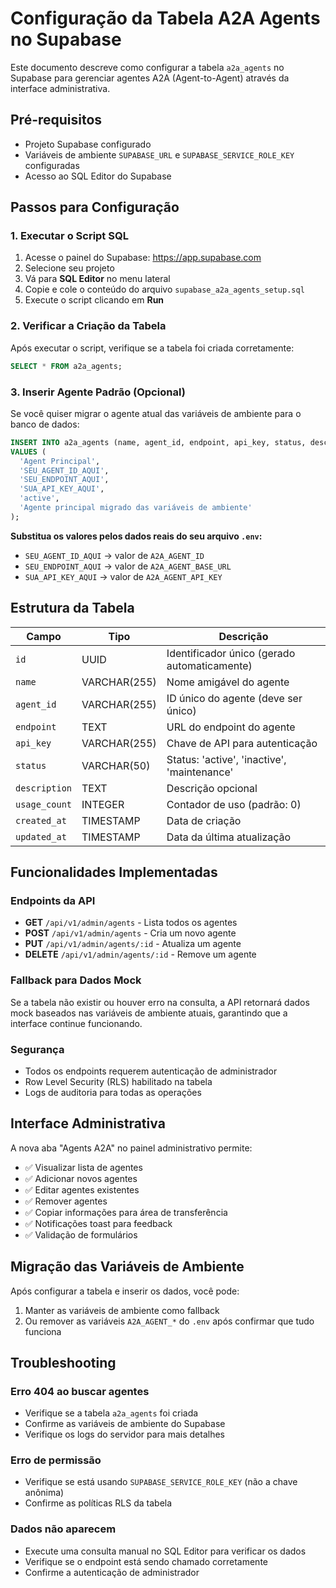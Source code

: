 # Configuração da Tabela A2A Agents no Supabase

Este documento descreve como configurar a tabela `a2a_agents` no Supabase para gerenciar agentes A2A (Agent-to-Agent) através da interface administrativa.

## Pré-requisitos

- Projeto Supabase configurado
- Variáveis de ambiente `SUPABASE_URL` e `SUPABASE_SERVICE_ROLE_KEY` configuradas
- Acesso ao SQL Editor do Supabase

## Passos para Configuração

### 1. Executar o Script SQL

1. Acesse o painel do Supabase: https://app.supabase.com
2. Selecione seu projeto
3. Vá para **SQL Editor** no menu lateral
4. Copie e cole o conteúdo do arquivo `supabase_a2a_agents_setup.sql`
5. Execute o script clicando em **Run**

### 2. Verificar a Criação da Tabela

Após executar o script, verifique se a tabela foi criada corretamente:

```sql
SELECT * FROM a2a_agents;
```

### 3. Inserir Agente Padrão (Opcional)

Se você quiser migrar o agente atual das variáveis de ambiente para o banco de dados:

```sql
INSERT INTO a2a_agents (name, agent_id, endpoint, api_key, status, description)
VALUES (
  'Agent Principal',
  'SEU_AGENT_ID_AQUI',
  'SEU_ENDPOINT_AQUI',
  'SUA_API_KEY_AQUI',
  'active',
  'Agente principal migrado das variáveis de ambiente'
);
```

**Substitua os valores pelos dados reais do seu arquivo `.env`:**
- `SEU_AGENT_ID_AQUI` → valor de `A2A_AGENT_ID`
- `SEU_ENDPOINT_AQUI` → valor de `A2A_AGENT_BASE_URL`
- `SUA_API_KEY_AQUI` → valor de `A2A_AGENT_API_KEY`

## Estrutura da Tabela

| Campo | Tipo | Descrição |
|-------|------|----------|
| `id` | UUID | Identificador único (gerado automaticamente) |
| `name` | VARCHAR(255) | Nome amigável do agente |
| `agent_id` | VARCHAR(255) | ID único do agente (deve ser único) |
| `endpoint` | TEXT | URL do endpoint do agente |
| `api_key` | VARCHAR(255) | Chave de API para autenticação |
| `status` | VARCHAR(50) | Status: 'active', 'inactive', 'maintenance' |
| `description` | TEXT | Descrição opcional |
| `usage_count` | INTEGER | Contador de uso (padrão: 0) |
| `created_at` | TIMESTAMP | Data de criação |
| `updated_at` | TIMESTAMP | Data da última atualização |

## Funcionalidades Implementadas

### Endpoints da API

- **GET** `/api/v1/admin/agents` - Lista todos os agentes
- **POST** `/api/v1/admin/agents` - Cria um novo agente
- **PUT** `/api/v1/admin/agents/:id` - Atualiza um agente
- **DELETE** `/api/v1/admin/agents/:id` - Remove um agente

### Fallback para Dados Mock

Se a tabela não existir ou houver erro na consulta, a API retornará dados mock baseados nas variáveis de ambiente atuais, garantindo que a interface continue funcionando.

### Segurança

- Todos os endpoints requerem autenticação de administrador
- Row Level Security (RLS) habilitado na tabela
- Logs de auditoria para todas as operações

## Interface Administrativa

A nova aba "Agents A2A" no painel administrativo permite:

- ✅ Visualizar lista de agentes
- ✅ Adicionar novos agentes
- ✅ Editar agentes existentes
- ✅ Remover agentes
- ✅ Copiar informações para área de transferência
- ✅ Notificações toast para feedback
- ✅ Validação de formulários

## Migração das Variáveis de Ambiente

Após configurar a tabela e inserir os dados, você pode:

1. Manter as variáveis de ambiente como fallback
2. Ou remover as variáveis `A2A_AGENT_*` do `.env` após confirmar que tudo funciona

## Troubleshooting

### Erro 404 ao buscar agentes

- Verifique se a tabela `a2a_agents` foi criada
- Confirme as variáveis de ambiente do Supabase
- Verifique os logs do servidor para mais detalhes

### Erro de permissão

- Verifique se está usando `SUPABASE_SERVICE_ROLE_KEY` (não a chave anônima)
- Confirme as políticas RLS da tabela

### Dados não aparecem

- Execute uma consulta manual no SQL Editor para verificar os dados
- Verifique se o endpoint está sendo chamado corretamente
- Confirme a autenticação de administrador